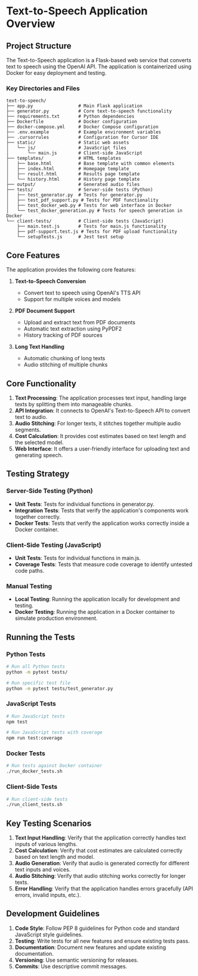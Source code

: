 # Text-to-Speech Application Overview

## Project Structure

The Text-to-Speech application is a Flask-based web service that converts text to speech using the OpenAI API. The application is containerized using Docker for easy deployment and testing.

### Key Directories and Files

```
text-to-speech/
├── app.py                 # Main Flask application
├── generator.py           # Core text-to-speech functionality
├── requirements.txt       # Python dependencies
├── Dockerfile             # Docker configuration
├── docker-compose.yml     # Docker Compose configuration
├── .env.example           # Example environment variables
├── .cursorrules           # Configuration for Cursor IDE
├── static/                # Static web assets
│   └── js/                # JavaScript files
│       └── main.js        # Client-side JavaScript
├── templates/             # HTML templates
│   ├── base.html          # Base template with common elements
│   ├── index.html         # Homepage template
│   ├── result.html        # Results page template
│   └── history.html       # History page template
├── output/                # Generated audio files
├── tests/                 # Server-side tests (Python)
│   ├── test_generator.py  # Tests for generator.py
│   ├── test_pdf_support.py # Tests for PDF functionality
│   ├── test_docker_web.py # Tests for web interface in Docker
│   └── test_docker_generation.py # Tests for speech generation in Docker
└── client-tests/          # Client-side tests (JavaScript)
    ├── main.test.js       # Tests for main.js functionality
    ├── pdf-support.test.js # Tests for PDF upload functionality
    └── setupTests.js      # Jest test setup
```

## Core Features

The application provides the following core features:

1. **Text-to-Speech Conversion**
   - Convert text to speech using OpenAI's TTS API
   - Support for multiple voices and models

2. **PDF Document Support**
   - Upload and extract text from PDF documents
   - Automatic text extraction using PyPDF2
   - History tracking of PDF sources

3. **Long Text Handling**
   - Automatic chunking of long texts
   - Audio stitching of multiple chunks

## Core Functionality

1. **Text Processing**: The application processes text input, handling large texts by splitting them into manageable chunks.
2. **API Integration**: It connects to OpenAI's Text-to-Speech API to convert text to audio.
3. **Audio Stitching**: For longer texts, it stitches together multiple audio segments.
4. **Cost Calculation**: It provides cost estimates based on text length and the selected model.
5. **Web Interface**: It offers a user-friendly interface for uploading text and generating speech.

## Testing Strategy

### Server-Side Testing (Python)

- **Unit Tests**: Tests for individual functions in generator.py.
- **Integration Tests**: Tests that verify the application's components work together correctly.
- **Docker Tests**: Tests that verify the application works correctly inside a Docker container.

### Client-Side Testing (JavaScript)

- **Unit Tests**: Tests for individual functions in main.js.
- **Coverage Tests**: Tests that measure code coverage to identify untested code paths.

### Manual Testing

- **Local Testing**: Running the application locally for development and testing.
- **Docker Testing**: Running the application in a Docker container to simulate production environment.

## Running the Tests

### Python Tests

```bash
# Run all Python tests
python -m pytest tests/

# Run specific test file
python -m pytest tests/test_generator.py
```

### JavaScript Tests

```bash
# Run JavaScript tests
npm test

# Run JavaScript tests with coverage
npm run test:coverage
```

### Docker Tests

```bash
# Run tests against Docker container
./run_docker_tests.sh
```

### Client-Side Tests

```bash
# Run client-side tests
./run_client_tests.sh
```

## Key Testing Scenarios

1. **Text Input Handling**: Verify that the application correctly handles text inputs of various lengths.
2. **Cost Calculation**: Verify that cost estimates are calculated correctly based on text length and model.
3. **Audio Generation**: Verify that audio is generated correctly for different text inputs and voices.
4. **Audio Stitching**: Verify that audio stitching works correctly for longer texts.
5. **Error Handling**: Verify that the application handles errors gracefully (API errors, invalid inputs, etc.).

## Development Guidelines

1. **Code Style**: Follow PEP 8 guidelines for Python code and standard JavaScript style guidelines.
2. **Testing**: Write tests for all new features and ensure existing tests pass.
3. **Documentation**: Document new features and update existing documentation.
4. **Versioning**: Use semantic versioning for releases.
5. **Commits**: Use descriptive commit messages. 